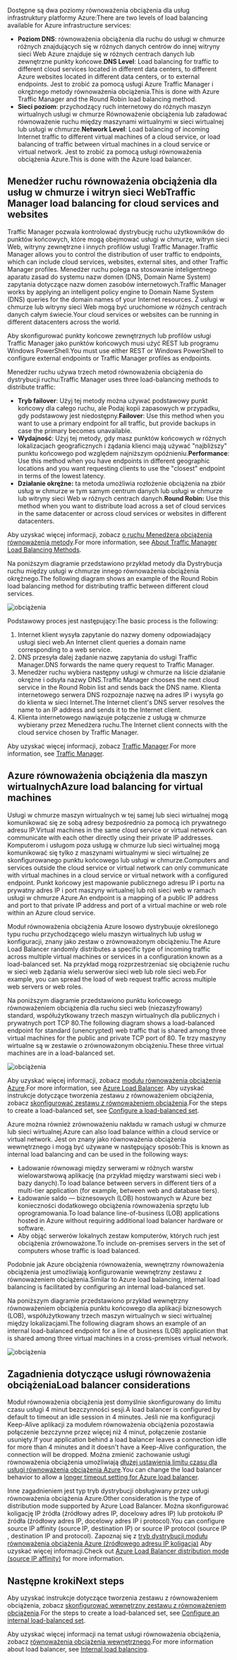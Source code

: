 

<span data-ttu-id="6ff29-101">Dostępne są dwa poziomy równoważenia obciążenia dla usług infrastruktury platformy Azure:</span><span class="sxs-lookup"><span data-stu-id="6ff29-101">There are two levels of load balancing available for Azure infrastructure services:</span></span>

* <span data-ttu-id="6ff29-102">**Poziom DNS**: równoważenia obciążenia dla ruchu do usługi w chmurze różnych znajdujących się w różnych danych centrów do innej witryny sieci Web Azure znajduje się w różnych centrach danych lub zewnętrzne punkty końcowe.</span><span class="sxs-lookup"><span data-stu-id="6ff29-102">**DNS Level**:  Load balancing for traffic to different cloud services located in different data centers, to different Azure websites located in different data centers, or to external endpoints.</span></span> <span data-ttu-id="6ff29-103">Jest to zrobić za pomocą usługi Azure Traffic Manager i okrężnego metody równoważenia obciążenia.</span><span class="sxs-lookup"><span data-stu-id="6ff29-103">This is done with Azure Traffic Manager and the Round Robin load balancing method.</span></span>
* <span data-ttu-id="6ff29-104">**Sieci poziom**: przychodzący ruch internetowy do różnych maszyn wirtualnych usługi w chmurze Równoważenie obciążenia lub załadować równoważenie ruchu między maszynami wirtualnymi w sieci wirtualnej lub usługi w chmurze.</span><span class="sxs-lookup"><span data-stu-id="6ff29-104">**Network Level**:  Load balancing of incoming Internet traffic to different virtual machines of a cloud service, or load balancing of traffic between virtual machines in a cloud service or virtual network.</span></span> <span data-ttu-id="6ff29-105">Jest to zrobić za pomocą usługi równoważenia obciążenia Azure.</span><span class="sxs-lookup"><span data-stu-id="6ff29-105">This is done with the Azure load balancer.</span></span>

## <a name="traffic-manager-load-balancing-for-cloud-services-and-websites"></a><span data-ttu-id="6ff29-106">Menedżer ruchu równoważenia obciążenia dla usług w chmurze i witryn sieci Web</span><span class="sxs-lookup"><span data-stu-id="6ff29-106">Traffic Manager load balancing for cloud services and websites</span></span>
<span data-ttu-id="6ff29-107">Traffic Manager pozwala kontrolować dystrybucję ruchu użytkowników do punktów końcowych, które mogą obejmować usługi w chmurze, witryn sieci Web, witryny zewnętrzne i innych profilów usługi Traffic Manager.</span><span class="sxs-lookup"><span data-stu-id="6ff29-107">Traffic Manager allows you to control the distribution of user traffic to endpoints, which can include cloud services, websites, external sites, and other Traffic Manager profiles.</span></span> <span data-ttu-id="6ff29-108">Menedżer ruchu polega na stosowanie inteligentnego aparatu zasad do systemu nazw domen (DNS, Domain Name System) zapytania dotyczące nazw domen zasobów internetowych.</span><span class="sxs-lookup"><span data-stu-id="6ff29-108">Traffic Manager works by applying an intelligent policy engine to Domain Name System (DNS) queries for the domain names of your Internet resources.</span></span> <span data-ttu-id="6ff29-109">Z usługi w chmurze lub witryny sieci Web mogą być uruchomione w różnych centrach danych całym świecie.</span><span class="sxs-lookup"><span data-stu-id="6ff29-109">Your cloud services or websites can be running in different datacenters across the world.</span></span>

<span data-ttu-id="6ff29-110">Aby skonfigurować punkty końcowe zewnętrznych lub profilów usługi Traffic Manager jako punktów końcowych musi użyć REST lub programu Windows PowerShell.</span><span class="sxs-lookup"><span data-stu-id="6ff29-110">You must use either REST or Windows PowerShell to configure external endpoints or Traffic Manager profiles as endpoints.</span></span>

<span data-ttu-id="6ff29-111">Menedżer ruchu używa trzech metod równoważenia obciążenia do dystrybucji ruchu:</span><span class="sxs-lookup"><span data-stu-id="6ff29-111">Traffic Manager uses three load-balancing methods to distribute traffic:</span></span>

* <span data-ttu-id="6ff29-112">**Tryb failover**: Użyj tej metody można używać podstawowy punkt końcowy dla całego ruchu, ale Podaj kopii zapasowych w przypadku, gdy podstawowy jest niedostępny.</span><span class="sxs-lookup"><span data-stu-id="6ff29-112">**Failover**:  Use this method when you want to use a primary endpoint for all traffic, but provide backups in case the primary becomes unavailable.</span></span>
* <span data-ttu-id="6ff29-113">**Wydajność**: Użyj tej metody, gdy masz punktów końcowych w różnych lokalizacjach geograficznych i żądania klienci mają używać "najbliższy" punktu końcowego pod względem najniższym opóźnieniu.</span><span class="sxs-lookup"><span data-stu-id="6ff29-113">**Performance**:  Use this method when you have endpoints in different geographic locations and you want requesting clients to use the "closest" endpoint in terms of the lowest latency.</span></span>
* <span data-ttu-id="6ff29-114">**Działanie okrężne:** ta metoda umożliwia rozłożenie obciążenia na zbiór usług w chmurze w tym samym centrum danych lub usługi w chmurze lub witryny sieci Web w różnych centrach danych.</span><span class="sxs-lookup"><span data-stu-id="6ff29-114">**Round Robin:**  Use this method when you want to distribute load across a set of cloud services in the same datacenter or across cloud services or websites in different datacenters.</span></span>

<span data-ttu-id="6ff29-115">Aby uzyskać więcej informacji, zobacz [o ruchu Menedżera obciążenia równoważenia metody](../articles/traffic-manager/traffic-manager-routing-methods.md).</span><span class="sxs-lookup"><span data-stu-id="6ff29-115">For more information, see [About Traffic Manager Load Balancing Methods](../articles/traffic-manager/traffic-manager-routing-methods.md).</span></span>

<span data-ttu-id="6ff29-116">Na poniższym diagramie przedstawiono przykład metody dla Dystrybucja ruchu między usługi w chmurze innego równoważenia obciążenia okrężnego.</span><span class="sxs-lookup"><span data-stu-id="6ff29-116">The following diagram shows an example of the Round Robin load balancing method for distributing traffic between different cloud services.</span></span>

![obciążenia](./media/virtual-machines-common-load-balance/TMSummary.png)

<span data-ttu-id="6ff29-118">Podstawowy proces jest następujący:</span><span class="sxs-lookup"><span data-stu-id="6ff29-118">The basic process is the following:</span></span>

1. <span data-ttu-id="6ff29-119">Internet klient wysyła zapytanie do nazwy domeny odpowiadający usługi sieci web.</span><span class="sxs-lookup"><span data-stu-id="6ff29-119">An Internet client queries a domain name corresponding to a web service.</span></span>
2. <span data-ttu-id="6ff29-120">DNS przesyła dalej żądanie nazwę zapytania do usługi Traffic Manager.</span><span class="sxs-lookup"><span data-stu-id="6ff29-120">DNS forwards the name query request to Traffic Manager.</span></span>
3. <span data-ttu-id="6ff29-121">Menedżer ruchu wybiera następny usługi w chmurze na liście działanie okrężne i odsyła nazwy DNS.</span><span class="sxs-lookup"><span data-stu-id="6ff29-121">Traffic Manager chooses the next cloud service in the Round Robin list and sends back the DNS name.</span></span> <span data-ttu-id="6ff29-122">Klienta internetowego serwera DNS rozpoznaje nazwę na adres IP i wysyła go do klienta w sieci Internet.</span><span class="sxs-lookup"><span data-stu-id="6ff29-122">The Internet client's DNS server resolves the name to an IP address and sends it to the Internet client.</span></span>
4. <span data-ttu-id="6ff29-123">Klienta internetowego nawiązuje połączenie z usługą w chmurze wybierany przez Menedżera ruchu.</span><span class="sxs-lookup"><span data-stu-id="6ff29-123">The Internet client connects with the cloud service chosen by Traffic Manager.</span></span>

<span data-ttu-id="6ff29-124">Aby uzyskać więcej informacji, zobacz [Traffic Manager](../articles/traffic-manager/traffic-manager-overview.md).</span><span class="sxs-lookup"><span data-stu-id="6ff29-124">For more information, see [Traffic Manager](../articles/traffic-manager/traffic-manager-overview.md).</span></span>

## <a name="azure-load-balancing-for-virtual-machines"></a><span data-ttu-id="6ff29-125">Azure równoważenia obciążenia dla maszyn wirtualnych</span><span class="sxs-lookup"><span data-stu-id="6ff29-125">Azure load balancing for virtual machines</span></span>
<span data-ttu-id="6ff29-126">Usługi w chmurze maszyn wirtualnych w tej samej lub sieci wirtualnej mogą komunikować się ze sobą adresy bezpośrednio za pomocą ich prywatnego adresu IP.</span><span class="sxs-lookup"><span data-stu-id="6ff29-126">Virtual machines in the same cloud service or virtual network can communicate with each other directly using their private IP addresses.</span></span> <span data-ttu-id="6ff29-127">Komputerom i usługom poza usługą w chmurze lub sieci wirtualnej mogą komunikować się tylko z maszynami wirtualnymi w sieci wirtualnej ze skonfigurowanego punktu końcowego lub usługi w chmurze.</span><span class="sxs-lookup"><span data-stu-id="6ff29-127">Computers and services outside the cloud service or virtual network can only communicate with virtual machines in a cloud service or virtual network with a configured endpoint.</span></span> <span data-ttu-id="6ff29-128">Punkt końcowy jest mapowanie publicznego adresu IP i portu na prywatny adres IP i port maszyny wirtualnej lub roli sieci web w ramach usługi w chmurze Azure.</span><span class="sxs-lookup"><span data-stu-id="6ff29-128">An endpoint is a mapping of a public IP address and port to that private IP address and port of a virtual machine or web role within an Azure cloud service.</span></span>

<span data-ttu-id="6ff29-129">Moduł równoważenia obciążenia Azure losowo dystrybuuje określonego typu ruchu przychodzącego wielu maszyn wirtualnych lub usług w konfiguracji, znany jako zestaw o zrównoważonym obciążeniu.</span><span class="sxs-lookup"><span data-stu-id="6ff29-129">The Azure Load Balancer randomly distributes a specific type of incoming traffic across multiple virtual machines or services in a configuration known as a load-balanced set.</span></span> <span data-ttu-id="6ff29-130">Na przykład mogą rozprzestrzeniać się obciążenie ruchu w sieci web żądania wielu serwerów sieci web lub role sieci web.</span><span class="sxs-lookup"><span data-stu-id="6ff29-130">For example, you can spread the load of web request traffic across multiple web servers or web roles.</span></span>

<span data-ttu-id="6ff29-131">Na poniższym diagramie przedstawiono punktu końcowego równoważeniem obciążenia dla ruchu sieci web (niezaszyfrowany) standard, współużytkowany trzech maszyn wirtualnych dla publicznych i prywatnych port TCP 80.</span><span class="sxs-lookup"><span data-stu-id="6ff29-131">The following diagram shows a load-balanced endpoint for standard (unencrypted) web traffic that is shared among three virtual machines for the public and private TCP port of 80.</span></span> <span data-ttu-id="6ff29-132">Te trzy maszyny wirtualne są w zestawie o zrównoważonym obciążeniu.</span><span class="sxs-lookup"><span data-stu-id="6ff29-132">These three virtual machines are in a load-balanced set.</span></span>

![obciążenia](./media/virtual-machines-common-load-balance/LoadBalancing.png)

<span data-ttu-id="6ff29-134">Aby uzyskać więcej informacji, zobacz [modułu równoważenia obciążenia Azure](../articles/load-balancer/load-balancer-overview.md).</span><span class="sxs-lookup"><span data-stu-id="6ff29-134">For more information, see [Azure Load Balancer](../articles/load-balancer/load-balancer-overview.md).</span></span> <span data-ttu-id="6ff29-135">Aby uzyskać instrukcje dotyczące tworzenia zestawu z równoważeniem obciążenia, zobacz [skonfigurować zestawu z równoważeniem obciążenia](../articles/load-balancer/load-balancer-get-started-internet-arm-ps.md).</span><span class="sxs-lookup"><span data-stu-id="6ff29-135">For the steps to create a load-balanced set, see [Configure a load-balanced set](../articles/load-balancer/load-balancer-get-started-internet-arm-ps.md).</span></span>

<span data-ttu-id="6ff29-136">Azure można również zrównoważeniu nakładu w ramach usługi w chmurze lub sieci wirtualnej.</span><span class="sxs-lookup"><span data-stu-id="6ff29-136">Azure can also load balance within a cloud service or virtual network.</span></span> <span data-ttu-id="6ff29-137">Jest on znany jako równoważenia obciążenia wewnętrznego i mogą być używane w następujący sposób:</span><span class="sxs-lookup"><span data-stu-id="6ff29-137">This is known as internal load balancing and can be used in the following ways:</span></span>

* <span data-ttu-id="6ff29-138">Ładowanie równowagi między serwerami w różnych warstw wielowarstwową aplikację (na przykład między warstwami sieci web i bazy danych).</span><span class="sxs-lookup"><span data-stu-id="6ff29-138">To load balance between servers in different tiers of a multi-tier application (for example, between web and database tiers).</span></span>
* <span data-ttu-id="6ff29-139">Ładowanie saldo — biznesowych (LOB) hostowanych w Azure bez konieczności dodatkowego obciążenia równoważenia sprzętu lub oprogramowania.</span><span class="sxs-lookup"><span data-stu-id="6ff29-139">To load balance line-of-business (LOB) applications hosted in Azure without requiring additional load balancer hardware or software.</span></span>
* <span data-ttu-id="6ff29-140">Aby objąć serwerów lokalnych zestaw komputerów, których ruch jest obciążenia zrównoważone.</span><span class="sxs-lookup"><span data-stu-id="6ff29-140">To include on-premises servers in the set of computers whose traffic is load balanced.</span></span>

<span data-ttu-id="6ff29-141">Podobnie jak Azure obciążenia równoważenia, wewnętrzny równoważenia obciążenia jest umożliwiają konfigurowanie wewnętrzny zestawu z równoważeniem obciążenia.</span><span class="sxs-lookup"><span data-stu-id="6ff29-141">Similar to Azure load balancing, internal load balancing is facilitated by configuring an internal load-balanced set.</span></span>

<span data-ttu-id="6ff29-142">Na poniższym diagramie przedstawiono przykład wewnętrzny równoważeniem obciążenia punktu końcowego dla aplikacji biznesowych (LOB), współużytkowany trzech maszyn wirtualnych w sieci wirtualnej między lokalizacjami.</span><span class="sxs-lookup"><span data-stu-id="6ff29-142">The following diagram shows an example of an internal load-balanced endpoint for a line of business (LOB) application that is shared among three virtual machines in a cross-premises virtual network.</span></span>

![obciążenia](./media/virtual-machines-common-load-balance/LOBServers.png)

## <a name="load-balancer-considerations"></a><span data-ttu-id="6ff29-144">Zagadnienia dotyczące usługi równoważenia obciążenia</span><span class="sxs-lookup"><span data-stu-id="6ff29-144">Load balancer considerations</span></span>
<span data-ttu-id="6ff29-145">Moduł równoważenia obciążenia jest domyślnie skonfigurowany do limitu czasu usługi 4 minut bezczynności sesji.</span><span class="sxs-lookup"><span data-stu-id="6ff29-145">A load balancer is configured by default to timeout an idle session in 4 minutes.</span></span> <span data-ttu-id="6ff29-146">Jeśli nie ma konfiguracji Keep-Alive aplikacji za modułem równoważenia obciążenia pozostawia połączenie bezczynne przez więcej niż 4 minut, połączenie zostanie usunięty.</span><span class="sxs-lookup"><span data-stu-id="6ff29-146">If your application behind a load balancer leaves a connection idle for more than 4 minutes and it doesn't have a Keep-Alive configuration, the connection will be dropped.</span></span> <span data-ttu-id="6ff29-147">Można zmienić zachowanie usługi równoważenia obciążenia umożliwiają [dłużej ustawienia limitu czasu dla usługi równoważenia obciążenia Azure](../articles/load-balancer/load-balancer-tcp-idle-timeout.md).</span><span class="sxs-lookup"><span data-stu-id="6ff29-147">You can change the load balancer behavior to allow a [longer timeout setting for Azure load balancer](../articles/load-balancer/load-balancer-tcp-idle-timeout.md).</span></span>

<span data-ttu-id="6ff29-148">Inne zagadnieniem jest typ tryb dystrybucji obsługiwany przez usługi równoważenia obciążenia Azure.</span><span class="sxs-lookup"><span data-stu-id="6ff29-148">Other consideration is the type of distribution mode supported by Azure Load Balancer.</span></span> <span data-ttu-id="6ff29-149">Można skonfigurować koligację IP źródła (źródłowy adres IP, docelowy adres IP) lub protokołu IP źródła (źródłowy adres IP, docelowy adres IP i protocol).</span><span class="sxs-lookup"><span data-stu-id="6ff29-149">You can configure source IP affinity (source IP, destination IP) or source IP protocol (source IP , destination IP and protocol).</span></span> <span data-ttu-id="6ff29-150">Zapoznaj się z [tryb dystrybucji modułu równoważenia obciążenia Azure (źródłowego adresu IP koligacja)](../articles/load-balancer/load-balancer-distribution-mode.md) Aby uzyskać więcej informacji.</span><span class="sxs-lookup"><span data-stu-id="6ff29-150">Check out [Azure Load Balancer distribution mode (source IP affinity)](../articles/load-balancer/load-balancer-distribution-mode.md) for more information.</span></span>

## <a name="next-steps"></a><span data-ttu-id="6ff29-151">Następne kroki</span><span class="sxs-lookup"><span data-stu-id="6ff29-151">Next steps</span></span>
<span data-ttu-id="6ff29-152">Aby uzyskać instrukcje dotyczące tworzenia zestawu z równoważeniem obciążenia, zobacz [skonfigurować wewnętrzny zestawu z równoważeniem obciążenia](../articles/load-balancer/load-balancer-get-started-ilb-arm-ps.md).</span><span class="sxs-lookup"><span data-stu-id="6ff29-152">For the steps to create a load-balanced set, see [Configure an internal load-balanced set](../articles/load-balancer/load-balancer-get-started-ilb-arm-ps.md).</span></span>

<span data-ttu-id="6ff29-153">Aby uzyskać więcej informacji na temat usługi równoważenia obciążenia, zobacz [równoważenia obciążenia wewnętrznego](../articles/load-balancer/load-balancer-internal-overview.md).</span><span class="sxs-lookup"><span data-stu-id="6ff29-153">For more information about load balancer, see [Internal load balancing](../articles/load-balancer/load-balancer-internal-overview.md).</span></span>

